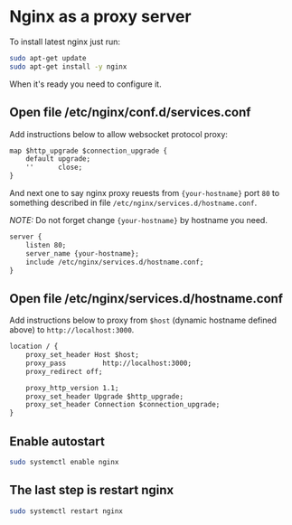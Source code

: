 # Nginx as a proxy server

To install latest nginx just run:

```bash
sudo apt-get update
sudo apt-get install -y nginx
```

When it's ready you need to configure it.

## Open file /etc/nginx/conf.d/services.conf

Add instructions below to allow websocket protocol proxy:

```txt
map $http_upgrade $connection_upgrade {
    default upgrade;
    ''      close;
}
```

And next one to say nginx proxy reuests from `{your-hostname}` port `80` to something described in file `/etc/nginx/services.d/hostname.conf`.

_NOTE:_ Do not forget change `{your-hostname}` by hostname you need.

```txt
server {
    listen 80;
    server_name {your-hostname};
    include /etc/nginx/services.d/hostname.conf;
}
```

## Open file /etc/nginx/services.d/hostname.conf

Add instructions below to proxy from `$host` (dynamic hostname defined above) to `http://localhost:3000`.

```txt
location / {
    proxy_set_header Host $host;
    proxy_pass         http://localhost:3000;
    proxy_redirect off;

    proxy_http_version 1.1;
    proxy_set_header Upgrade $http_upgrade;
    proxy_set_header Connection $connection_upgrade;
}
```

## Enable autostart

```bash
sudo systemctl enable nginx
```

## The last step is restart nginx

```bash
sudo systemctl restart nginx
```
